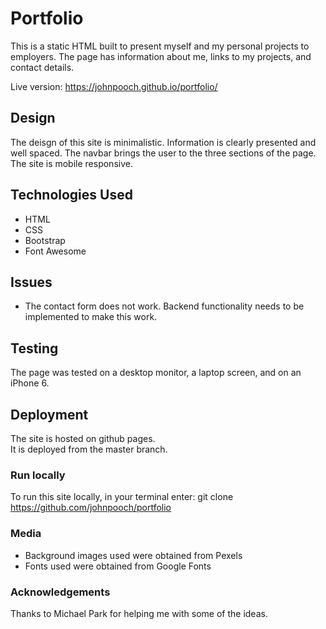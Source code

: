 # Portfolio

This is a static HTML built to present myself and my personal projects to employers. The page has information about me, links to my projects, and contact details.

Live version: https://johnpooch.github.io/portfolio/

## Design

The deisgn of this site is minimalistic. Information is clearly presented and well spaced. The navbar brings the user to the three sections of the page. The site is mobile responsive.


## Technologies Used
* HTML
* CSS
* Bootstrap
* Font Awesome

## Issues

* The contact form does not work. Backend functionality needs to be implemented to make this work.

## Testing
The page was tested on a desktop monitor, a laptop screen, and on an iPhone 6.  

## Deployment
The site is hosted on github pages.  
It is deployed from the master branch. 

### Run locally
To run this site locally, in your terminal enter: git clone https://github.com/johnpooch/portfolio

### Media
* Background images used were obtained from Pexels
* Fonts used were obtained from Google Fonts

### Acknowledgements
Thanks to Michael Park for helping me with some of the ideas.